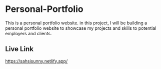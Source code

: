 # Personal-Portfolio
This is a personal portfolio website. in this project, I will be building a personal portfolio website to showcase my projects and skills to potential employers and clients. 


## Live Link
https://sahsisunny.netlify.app/
